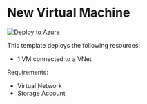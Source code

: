 # New Virtual Machine
[![Deploy to Azure](http://azuredeploy.net/deploybutton.png)](https://portal.azure.com/#create/Microsoft.Template/uri/https%3A%2F%2Fraw.githubusercontent.com%2Fjefutte%2Fcloudpuzzles%2Fmaster%2FAzure%2FVMs%2FNewVirtualMachine%2Fazuredeploy.json) 

This template deploys the following resources:
+	1 VM connected to a VNet

Requirements:
+   Virtual Network
+   Storage Account
